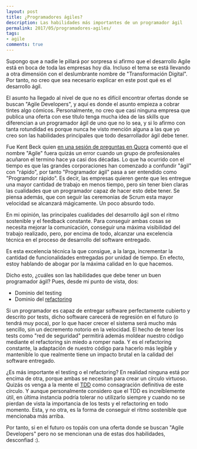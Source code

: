 ```yaml
---
layout: post
title: ¿Programadores ágiles?
description: Las habilidades más importantes de un programador ágil
permalink: 2017/05/programadores-agiles/
tags:
- agile
comments: true
---
```


Supongo que a nadie le pillará por sorpresa si afirmo que el desarrollo Agile está en boca de toda las empresas hoy día. Incluso el tema se está llevando a otra dimensión con el deslumbrante nombre de "Transformación Digital". Por tanto, no creo que sea necesario explicar en este post qué es el desarrollo ágil.

El asunto ha llegado al nivel de que no es difícil encontrar ofertas donde se buscan "Agile Developers", y aquí es donde el asunto empieza a cobrar tintes algo cómicos. Personalmente, no creo que casi ninguna empresa que publica una oferta con ese título tenga mucha idea de las skills que diferencian a un programador ágil de uno que no lo sea, y si lo afirmo con tanta rotundidad es porque nunca he visto mención alguna a las que yo creo son las habilidades principales que todo desarrollador ágil debe tener.

<!--break-->

Fue Kent Beck quien [en una sesión de preguntas en Quora](https://www.quora.com/If-you-had-to-write-the-Agile-manifesto-again-would-you-change-something-on-it) comentó que el nombre "Agile" fuera quizás un error cuando un grupo de profesionales acuñaron el termino hace ya casi dos décadas. Lo que ha ocurrido con el tiempo es que las grandes corporaciones han comenzado a confundir "ágil" con "rápido", por tanto "Programador ágil" pasa a ser entendido como "Programdor rápido". Es decir, las empresas quieren gente que les entregue una mayor cantidad de trabajo en menos tiempo, pero sin tener bien claras las cualidades que un programador capaz de hacer esto debe tener. Se piensa además, que con seguir las ceremonias de Scrum esta mayor velocidad se alcanzará mágicamente. Un poco absurdo todo.

En mi opinión, las principales cualidades del desarrollo ágil son el ritmo sostenible y el feedback constante. Para conseguir ambas cosas se necesita mejorar la comunicación, conseguir una máxima visibilidad del trabajo realizado, pero, por encima de todo, alcanzar una excelencia técnica en el proceso de desarrollo del software entregado.

Es esta excelencia técnica la que consigue, a la larga, incrementar la cantidad de funcionalidades entregadas por unidad de tiempo. En efecto, estoy hablando de abogar por la máxima calidad en lo que hacemos.

Dicho esto, ¿cuáles son las habilidades que debe tener un buen programador ágil? Pues, desde mi punto de vista, dos:

* Dominio del testing
* Dominio del [refactoring](https://martinfowler.com/books/refactoring.html)

Si un programador es capaz de entregar software perfectamente cubierto y descrito por tests, dicho software carecerá de regresión en el futuro (o tendrá muy poca), por lo que hacer crecer el sistema será mucho más sencillo, sin un decremento notorio en la velocidad. El hecho de tener los tests como "red de seguridad" permitirá además moldear nuestro código mediante el refactoring sin miedo a romper nada. Y es el refactoring constante, la adaptación de nuestro código para hacerlo más legible y mantenible lo que realmente tiene un impacto brutal en la calidad del software entregado.

¿Es más importante el testing o el refactoring? En realidad ninguna está por encima de otra, porque ambas se necesitan para crear un círculo virtuoso. Quizás os venga a la mente el [TDD](/2016/01/aprendiendo-TDD/) como consagración definitiva de este círculo. Y aunque personalmente considero que el TDD es increíblemente útil, en última instancia podría tolerar no utilizarlo siempre y cuando no se pierdan de vista la importancia de los tests y el refactoring en todo momento. Esta, y no otra, es la forma de conseguir el ritmo sostenible que mencionaba más arriba.

Por tanto, si en el futuro os topáis con una oferta donde se buscan "Agile Developers" pero no se mencionan una de estas dos habilidades, desconfiad :).
